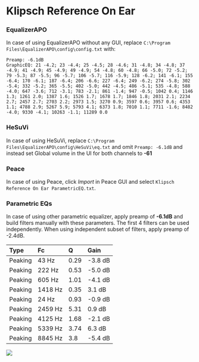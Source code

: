 # Klipsch Reference On Ear

### EqualizerAPO
In case of using EqualizerAPO without any GUI, replace `C:\Program Files\EqualizerAPO\config\config.txt`
with:
```
Preamp: -6.1dB
GraphicEQ: 21 -4.2; 23 -4.4; 25 -4.5; 28 -4.6; 31 -4.8; 34 -4.8; 37 -4.9; 41 -4.9; 45 -4.9; 49 -4.9; 54 -4.8; 60 -4.8; 66 -5.0; 72 -5.2; 79 -5.3; 87 -5.5; 96 -5.7; 106 -5.7; 116 -5.9; 128 -6.2; 141 -6.1; 155 -6.4; 170 -6.1; 187 -6.4; 206 -6.6; 227 -6.4; 249 -6.2; 274 -5.8; 302 -5.4; 332 -5.2; 365 -5.5; 402 -5.0; 442 -4.5; 486 -5.1; 535 -4.8; 588 -4.0; 647 -3.6; 712 -3.1; 783 -2.1; 861 -1.4; 947 -0.5; 1042 0.4; 1146 1.3; 1261 2.0; 1387 1.6; 1526 1.7; 1678 1.7; 1846 1.8; 2031 2.1; 2234 2.7; 2457 2.7; 2703 2.2; 2973 1.5; 3270 0.9; 3597 0.6; 3957 0.6; 4353 1.1; 4788 2.9; 5267 5.9; 5793 4.1; 6373 1.8; 7010 1.1; 7711 -1.6; 8482 -4.0; 9330 -4.1; 10263 -1.1; 11289 0.0
```

### HeSuVi
In case of using HeSuVi, replace `C:\Program Files\EqualizerAPO\config\HeSuVi\eq.txt` and omit `Preamp:
-6.1dB` and instead set Global volume in the UI for both channels to **-61**

### Peace
In case of using Peace, click *Import* in Peace GUI and select `Klipsch Reference On Ear ParametricEQ.txt`.

### Parametric EQs
In case of using other parametric equalizer, apply preamp of **-6.1dB** and build filters manually
with these parameters. The first 4 filters can be used independently.
When using independent subset of filters, apply preamp of -2.4dB.

| Type    | Fc      |    Q | Gain    |
|:--------|:--------|:-----|:--------|
| Peaking | 43 Hz   | 0.29 | -3.8 dB |
| Peaking | 222 Hz  | 0.53 | -5.0 dB |
| Peaking | 605 Hz  | 1.01 | -4.1 dB |
| Peaking | 1418 Hz | 0.35 | 3.1 dB  |
| Peaking | 24 Hz   | 0.93 | -0.9 dB |
| Peaking | 2459 Hz | 5.31 | 0.9 dB  |
| Peaking | 4125 Hz | 1.68 | -2.1 dB |
| Peaking | 5339 Hz | 3.74 | 6.3 dB  |
| Peaking | 8845 Hz | 3.8  | -5.4 dB |

![](https://raw.githubusercontent.com/jaakkopasanen/AutoEq/master/results/innerfidelity/sbaf-serious/Klipsch%20Reference%20On%20Ear/Klipsch%20Reference%20On%20Ear.png)